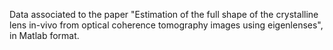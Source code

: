 Data associated to the paper "Estimation of the full shape of the crystalline lens in-vivo from optical coherence tomography images using eigenlenses", in Matlab format.

